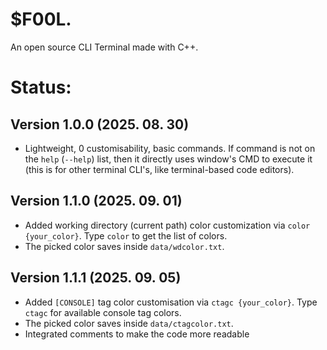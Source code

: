 # $F00L.
An open source CLI Terminal made with C++.

# Status:
## Version 1.0.0 (2025. 08. 30)
- Lightweight, 0 customisability, basic commands. If command is not on the `help` (`--help`) list, then it directly uses window's CMD to execute it (this is for other terminal CLI's, like terminal-based code editors).
## Version 1.1.0 (2025. 09. 01)
- Added working directory (current path) color customization via `color {your_color}`. Type `color` to get the list of colors.
- The picked color saves inside `data/wdcolor.txt`.
## Version 1.1.1 (2025. 09. 05)
- Added `[CONSOLE]` tag color customisation via `ctagc {your_color}`. Type `ctagc` for available console tag colors.
- The picked color saves inside `data/ctagcolor.txt`.
- Integrated comments to make the code more readable

